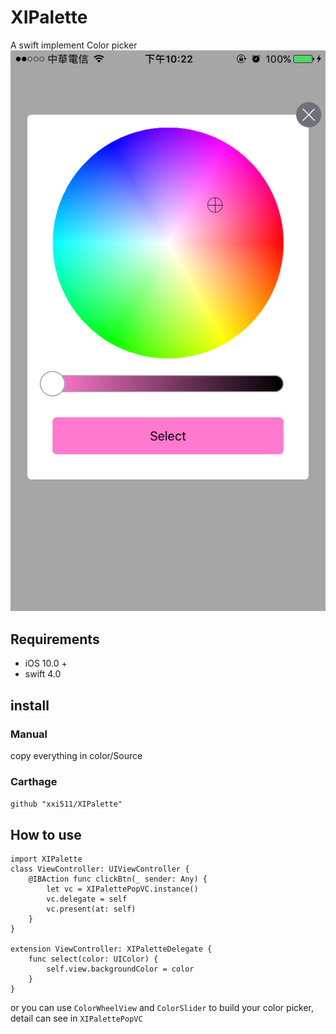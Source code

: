 # XIPalette
A swift implement Color picker
![](https://github.com/xxi511/XIPalette/blob/master/demo.png)
## Requirements
* iOS 10.0 +
* swift 4.0

## install
### Manual
copy everything in color/Source
### Carthage
`github "xxi511/XIPalette"`

## How to use
```
import XIPalette
class ViewController: UIViewController {
    @IBAction func clickBtn(_ sender: Any) {
        let vc = XIPalettePopVC.instance()
        vc.delegate = self
        vc.present(at: self)
    }
}

extension ViewController: XIPaletteDelegate {
    func select(color: UIColor) {
        self.view.backgroundColor = color
    }
}
```

or you can use `ColorWheelView` and `ColorSlider` to build your color picker, detail can see in `XIPalettePopVC`

